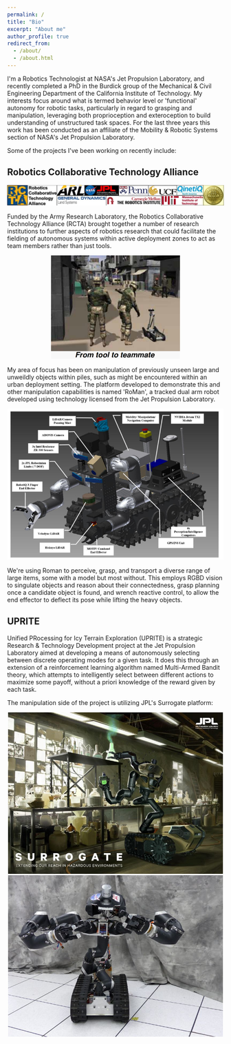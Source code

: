 ```yaml
---
permalink: /
title: "Bio"
excerpt: "About me"
author_profile: true
redirect_from: 
  - /about/
  - /about.html
---
```


I'm a Robotics Technologist at NASA's Jet Propulsion Laboratory, and recently completed a PhD in the Burdick group of the Mechanical & Civil Engineering Department of the California Institute of Technology. My interests focus around what is termed behavior level or 'functional' autonomy for robotic tasks, particularly in regard to grasping and manipulation, leveraging both proprioception and exteroception to build understanding of unstructured task spaces. For the last three years this work has been conducted as an affiliate of the Mobility & Robotic Systems section of NASA's Jet Propulsion Laboratory.

Some of the projects I've been working on recently include:

Robotics Collaborative Technology Alliance
------

![RCTA Institutions](images/rcta_centers.png)

Funded by the Army Research Laboratory, the Robotics Collaborative Technology Alliance (RCTA) brought together a number of research institutions to further aspects of robotics research that could facilitate the fielding of autonomous systems within active deployment zones to act as team members rather than just tools.

<center> <img src="images/tool_to_teammate.png" alt="RCTA development objectives" title="RCTA development objectives" width="300"> </center>

My area of focus has been on manipulation of previously unseen large and unweildly objects within piles, such as might be encountered within an urban deployment setting. The platform developed to demonstrate this and other manipulation capabilities is named 'RoMan', a tracked dual arm robot developed using technology licensed from the Jet Propulsion Laboratory.

<center> <img src="images/roman.jpg" alt="RCTA RoMan platform" title="RCTA RoMan platform" width="600"> </center>

We're using Roman to perceive, grasp, and transport a diverse range of large items, some with a model but most without. This employs RGBD vision to singulate objects and reason about their connectedness, grasp planning once a candidate object is found, and wrench reactive control, to allow the end effector to deflect its pose while lifting the heavy objects.

UPRITE
------
Unified PRocessing for Icy Terrain Exploration (UPRITE) is a strategic Research & Technology Development project at the Jet Propulsion Laboratory aimed at developing a means of autonomously selecting between discrete operating modes for a given task. It does this through an extension of a reinforcement learning algorithm named Multi-Armed Bandit theory, which attempts to intelligently select between different actions to maximize some payoff, without a priori knowledge of the reward given by each task.

The manipulation side of the project is utilizing JPL's Surrogate platform:

<center> <img src="images/surrogate_artists.jpg" alt="JPL's Surrogate Robot - Artist's Impression" title="JPL's Surrogate Robot - Artist's Impression" width="500"> </center>

<center> <img src="images/surrogate.jpg" alt="JPL's Surrogate Robot - Original Configuration" title="JPL's Surrogate Robot - Original Configuration" width="500"> </center>

